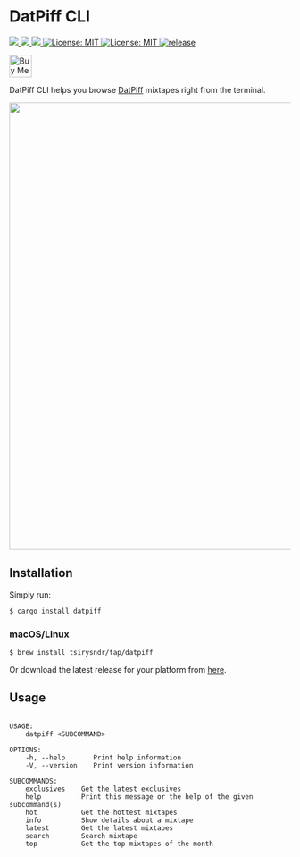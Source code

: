 # DatPiff CLI

<p>
  <a href="https://crates.io/crates/datpiff" target="_blank">
    <img src="https://img.shields.io/crates/v/datpiff.svg" />
  </a>
   <a href="https://crates.io/crates/datpiff" target="_blank">
    <img src="https://img.shields.io/crates/dr/datpiff" />
  </a>
  <a href="https://docs.rs/datpiff" target="_blank">
    <img src="https://docs.rs/datpiff/badge.svg" />
  </a>
  <a href="LICENSE" target="_blank">
    <img alt="License: MIT" src="https://img.shields.io/badge/License-MIT-blue.svg" />
  </a>
  <a href="https://github.com/tsirysndr/datpiff/actions/workflows/release.yml" target="_blank">
    <img alt="License: MIT" src="https://github.com/tsirysndr/datpiff/actions/workflows/release.yml/badge.svg" />
  </a>
  <a href="https://github.com/tsirysndr/datpiff/actions/workflows/rust-clippy.yml" target="_blank">
    <img alt="release" src="https://github.com/tsirysndr/datpiff/actions/workflows/rust-clippy.yml/badge.svg?branch=master" />
  </a>
</p>

<p>
<a href="https://www.buymeacoffee.com/tsiry">
  <img src="https://cdn.buymeacoffee.com/buttons/v2/default-red.png" alt="Buy Me A Coffee" height="40" />
</a>
</p>

DatPiff CLI helps you browse [DatPiff](https://www.datpiff.com/) mixtapes right from the terminal.

<img width="800" src="https://cdn.jsdelivr.net/gh/tsirysndr/datpiff@master/datpiff-preview.svg">

## Installation

Simply run:

```bash
$ cargo install datpiff
```

### macOS/Linux

```bash
$ brew install tsirysndr/tap/datpiff
```

Or download the latest release for your platform from [here](https://github.com/tsirysndr/datpiff/releases).

## Usage

```

USAGE:
    datpiff <SUBCOMMAND>

OPTIONS:
    -h, --help       Print help information
    -V, --version    Print version information

SUBCOMMANDS:
    exclusives    Get the latest exclusives
    help          Print this message or the help of the given subcommand(s)
    hot           Get the hottest mixtapes
    info          Show details about a mixtape
    latest        Get the latest mixtapes
    search        Search mixtape
    top           Get the top mixtapes of the month

```
